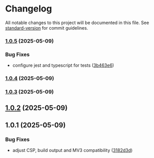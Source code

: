 # Changelog

All notable changes to this project will be documented in this file. See [standard-version](https://github.com/conventional-changelog/standard-version) for commit guidelines.

### [1.0.5](https://github.com/hugosantos-io/leben-in-deutschland-extension/compare/v1.0.4...v1.0.5) (2025-05-09)


### Bug Fixes

* configure jest and typescript for tests ([3b463e6](https://github.com/hugosantos-io/leben-in-deutschland-extension/commit/3b463e69e79ade8a196505c20cb716a153145527))

### [1.0.4](https://github.com/hugosantos-io/leben-in-deutschland-extension/compare/v1.0.3...v1.0.4) (2025-05-09)

### [1.0.3](https://github.com/hugosantos-io/leben-in-deutschland-extension/compare/v1.0.2...v1.0.3) (2025-05-09)

## [1.0.2](https://github.com/hugosantos-io/leben-in-deutschland-extension/compare/v1.0.1...v1.0.2) (2025-05-09)

## 1.0.1 (2025-05-09)

### Bug Fixes

* adjust CSP, build output and MV3 compatibility ([3182d3d](https://github.com/hugosantos-io/leben-in-deutschland-extension/commit/3182d3d2ce488f2a96750279ea41b001e5e7827e))
